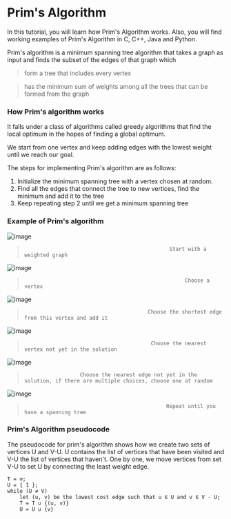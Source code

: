 # Prim's Algorithm

In this tutorial, you will learn how Prim's Algorithm works. Also, you will find working examples of Prim's Algorithm in C, C++, Java and Python.

Prim's algorithm is a minimum spanning tree algorithm that takes a graph as input and finds the subset of the edges of that graph which

>form a tree that includes every vertex

>has the minimum sum of weights among all the trees that can be formed from the graph

### How Prim's algorithm works

It falls under a class of algorithms called greedy algorithms that find the local optimum in the hopes of finding a global optimum.

We start from one vertex and keep adding edges with the lowest weight until we reach our goal.

The steps for implementing Prim's algorithm are as follows:

1. Initialize the minimum spanning tree with a vertex chosen at random.
2. Find all the edges that connect the tree to new vertices, find the minimum and add it to the tree
3. Keep repeating step 2 until we get a minimum spanning tree
### Example of Prim's algorithm

![image](https://user-images.githubusercontent.com/88281326/198711183-9b5cda68-3120-495b-aad2-6c56635d4199.png)

>                                                    Start with a weighted graph
  
  ![image](https://user-images.githubusercontent.com/88281326/198711584-a44e05d9-b9c2-4b2c-a3f6-743660180ee3.png)

>                                                         Choose a vertex

![image](https://user-images.githubusercontent.com/88281326/198712291-b40c2703-8d29-499b-b3e7-fac63bbd35a4.png)

>                                             Choose the shortest edge from this vertex and add it

![image](https://user-images.githubusercontent.com/88281326/198712430-c71d95da-a347-4be9-9a13-016c36760b88.png)

>                                              Choose the nearest vertex not yet in the solution

![image](https://user-images.githubusercontent.com/88281326/198712644-2055d05e-be19-4728-8f2e-f6ec0450c8fb.png)

>                       Choose the nearest edge not yet in the solution, if there are multiple choices, choose one at random

![image](https://user-images.githubusercontent.com/88281326/198712704-6aa5f885-3c8f-4440-bfa3-b4eb58f60e6d.png)

>                                                   Repeat until you have a spanning tree
### Prim's Algorithm pseudocode
The pseudocode for prim's algorithm shows how we create two sets of vertices U and V-U. U contains the list of vertices that have been visited and V-U the list of vertices that haven't. One by one, we move vertices from set V-U to set U by connecting the least weight edge.
```
T = ∅;
U = { 1 };
while (U ≠ V)
    let (u, v) be the lowest cost edge such that u ∈ U and v ∈ V - U;
    T = T ∪ {(u, v)}
    U = U ∪ {v} 
```
